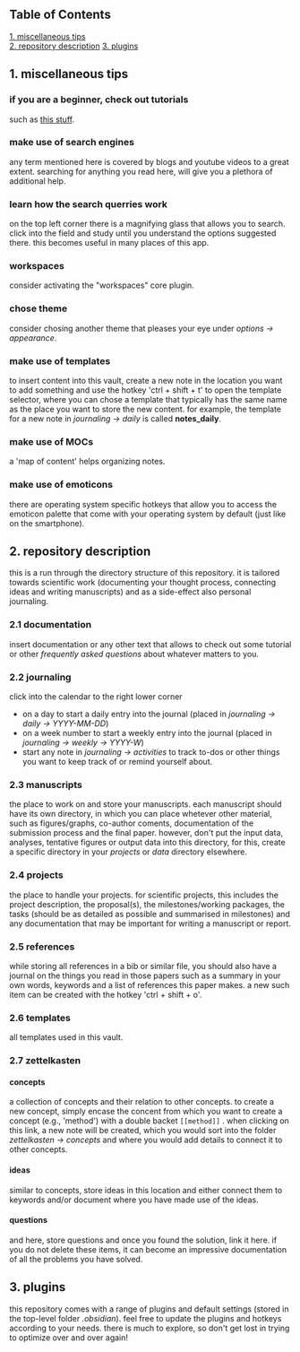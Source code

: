 ## Table of Contents  
[1. miscellaneous tips](#1-miscellaneous-tips)  
[2. repository description](#2-repository-description) 
[3. plugins](#3-plugins)

## 1. miscellaneous tips

### if you are a beginner, check out tutorials
such as [this stuff](https://www.youtube.com/watch?v=QgbLb6QCK88&list=PL3NaIVgSlAVLHty1-NuvPa9V0b0UwbzBd).

### make use of search engines
any term mentioned here is covered by blogs and youtube videos to a great extent. searching for anything you read here, will give you a plethora of additional help.

### learn how the search querries work
on the top left corner there is a magnifying glass that allows you to search. click into the field and study until you understand the options suggested there. this becomes useful in many places of this app.

### workspaces
consider activating the "workspaces" core plugin.

### chose theme
consider chosing another theme that pleases your eye under *options -> appearance*.

### make use of templates
to insert content into this vault, create a new note in the location you want to add something and use the hotkey 'ctrl + shift + t' to open the template selector, where you can chose a template that typically has the same name as the place you want to store the new content. for example, the template for a new note in *journaling -> daily* is called **notes_daily**.

### make use of MOCs
a 'map of content' helps organizing notes.

### make use of emoticons
there are operating system specific hotkeys that allow you to access the emoticon palette that come with your operating system by default (just like on the smartphone).

## 2. repository description
this is a run through the directory structure of this repository. it is tailored towards scientific work (documenting your thought process, connecting ideas and writing manuscripts) and as a side-effect also personal journaling.

### 2.1 documentation
insert documentation or any other text that allows to check out some tutorial or other *frequently asked questions* about whatever matters to you.

### 2.2 journaling
click into the calendar to the right lower corner
- on a day to start a daily entry into the journal (placed in *journaling -> daily -> YYYY-MM-DD*)
- on a week number to start a weekly entry into the journal (placed in *journaling -> weekly -> YYYY-W*)
- start any note in *journaling -> activities* to track to-dos or other things you want to keep track of or remind yourself about. 

### 2.3 manuscripts
the place to work on and store your manuscripts. each manuscript should have its own directory, in which you can place whetever other material, such as figures/graphs, co-author coments, documentation of the submission process and the final paper. however, don't put the input data, analyses, tentative figures or output data into this directory, for this, create a specific directory in your *projects* or *data* directory elsewhere.

### 2.4 projects
the place to handle your projects. for scientific projects, this includes the project description, the proposal(s), the milestones/working packages, the tasks (should be as detailed as possible and summarised in milestones) and any documentation that may be important for writing a manuscript or report.

### 2.5 references
while storing all references in a bib or similar file, you should also have a journal on the things you read in those papers such as a summary in your own words, keywords and a list of references this paper makes. a new such item can be created with the hotkey 'ctrl + shift + o'.

### 2.6 templates
all templates used in this vault.

### 2.7 zettelkasten

#### concepts
a collection of concepts and their relation to other concepts. to create a new concept, simply encase the concent from which you want to create a concept (e.g., 'method') with a double backet `[[method]]` . when clicking on this link, a new note will be created, which you would sort into the folder *zettelkasten -> concepts* and where you would add details to connect it to other concepts. 

#### ideas
similar to concepts, store ideas in this location and either connect them to keywords and/or document where you have made use of the ideas.

#### questions
and here, store questions and once you found the solution, link it here. if you do not delete these items, it can become an impressive documentation of all the problems you have solved.

## 3. plugins
this repository comes with a range of plugins and default settings (stored in the top-level folder *.obsidian*). feel free to update the plugins and hotkeys according to your needs. there is much to explore, so don't get lost in trying to optimize over and over again!